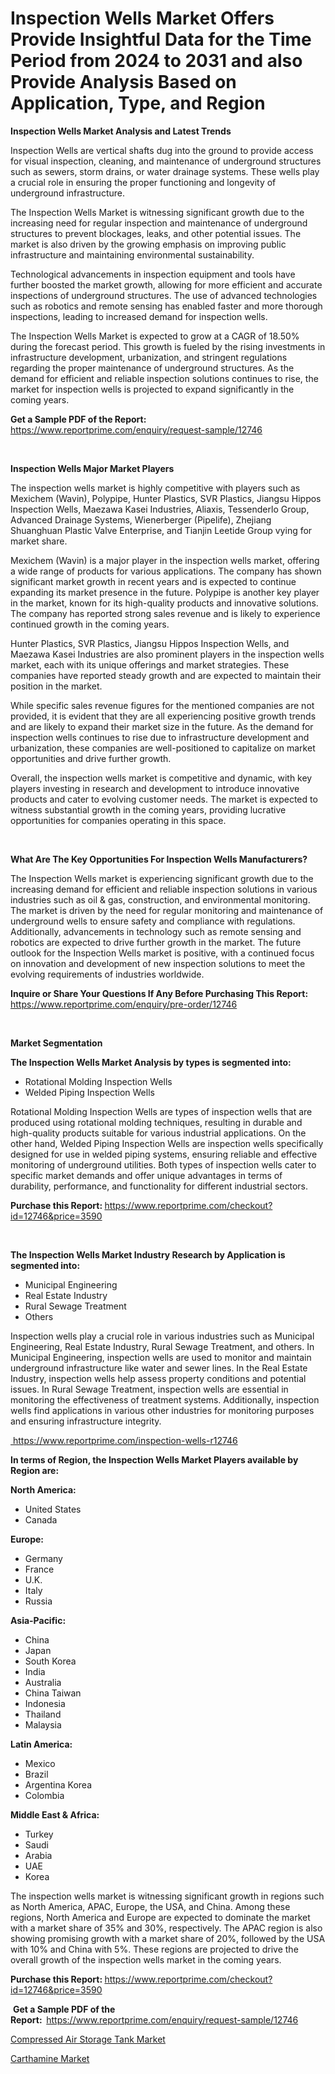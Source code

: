 <p><h1>Inspection Wells Market Offers Provide Insightful Data for the Time Period from 2024 to 2031 and also Provide Analysis Based on Application, Type, and Region</h1></p><p><strong>Inspection Wells Market Analysis and Latest Trends</strong></p>
<p><p>Inspection Wells are vertical shafts dug into the ground to provide access for visual inspection, cleaning, and maintenance of underground structures such as sewers, storm drains, or water drainage systems. These wells play a crucial role in ensuring the proper functioning and longevity of underground infrastructure.</p><p>The Inspection Wells Market is witnessing significant growth due to the increasing need for regular inspection and maintenance of underground structures to prevent blockages, leaks, and other potential issues. The market is also driven by the growing emphasis on improving public infrastructure and maintaining environmental sustainability.</p><p>Technological advancements in inspection equipment and tools have further boosted the market growth, allowing for more efficient and accurate inspections of underground structures. The use of advanced technologies such as robotics and remote sensing has enabled faster and more thorough inspections, leading to increased demand for inspection wells.</p><p>The Inspection Wells Market is expected to grow at a CAGR of 18.50% during the forecast period. This growth is fueled by the rising investments in infrastructure development, urbanization, and stringent regulations regarding the proper maintenance of underground structures. As the demand for efficient and reliable inspection solutions continues to rise, the market for inspection wells is projected to expand significantly in the coming years.</p></p>
<p><strong>Get a Sample PDF of the Report:&nbsp;</strong> <a href="https://www.reportprime.com/enquiry/request-sample/12746">https://www.reportprime.com/enquiry/request-sample/12746</a></p>
<p>&nbsp;</p>
<p><strong>Inspection Wells Major Market Players</strong></p>
<p><p>The inspection wells market is highly competitive with players such as Mexichem (Wavin), Polypipe, Hunter Plastics, SVR Plastics, Jiangsu Hippos Inspection Wells, Maezawa Kasei Industries, Aliaxis, Tessenderlo Group, Advanced Drainage Systems, Wienerberger (Pipelife), Zhejiang Shuanghuan Plastic Valve Enterprise, and Tianjin Leetide Group vying for market share.</p><p>Mexichem (Wavin) is a major player in the inspection wells market, offering a wide range of products for various applications. The company has shown significant market growth in recent years and is expected to continue expanding its market presence in the future. Polypipe is another key player in the market, known for its high-quality products and innovative solutions. The company has reported strong sales revenue and is likely to experience continued growth in the coming years.</p><p>Hunter Plastics, SVR Plastics, Jiangsu Hippos Inspection Wells, and Maezawa Kasei Industries are also prominent players in the inspection wells market, each with its unique offerings and market strategies. These companies have reported steady growth and are expected to maintain their position in the market.</p><p>While specific sales revenue figures for the mentioned companies are not provided, it is evident that they are all experiencing positive growth trends and are likely to expand their market size in the future. As the demand for inspection wells continues to rise due to infrastructure development and urbanization, these companies are well-positioned to capitalize on market opportunities and drive further growth.</p><p>Overall, the inspection wells market is competitive and dynamic, with key players investing in research and development to introduce innovative products and cater to evolving customer needs. The market is expected to witness substantial growth in the coming years, providing lucrative opportunities for companies operating in this space.</p></p>
<p>&nbsp;</p>
<p><strong>What Are The Key Opportunities For Inspection Wells Manufacturers?</strong></p>
<p><p>The Inspection Wells market is experiencing significant growth due to the increasing demand for efficient and reliable inspection solutions in various industries such as oil & gas, construction, and environmental monitoring. The market is driven by the need for regular monitoring and maintenance of underground wells to ensure safety and compliance with regulations. Additionally, advancements in technology such as remote sensing and robotics are expected to drive further growth in the market. The future outlook for the Inspection Wells market is positive, with a continued focus on innovation and development of new inspection solutions to meet the evolving requirements of industries worldwide.</p></p>
<p><strong>Inquire or Share Your Questions If Any Before Purchasing This Report:</strong> <a href="https://www.reportprime.com/enquiry/pre-order/12746">https://www.reportprime.com/enquiry/pre-order/12746</a></p>
<p>&nbsp;</p>
<p><strong>Market Segmentation</strong></p>
<p><strong>The Inspection Wells Market Analysis by types is segmented into:</strong></p>
<p><ul><li>Rotational Molding Inspection Wells</li><li>Welded Piping Inspection Wells</li></ul></p>
<p><p>Rotational Molding Inspection Wells are types of inspection wells that are produced using rotational molding techniques, resulting in durable and high-quality products suitable for various industrial applications. On the other hand, Welded Piping Inspection Wells are inspection wells specifically designed for use in welded piping systems, ensuring reliable and effective monitoring of underground utilities. Both types of inspection wells cater to specific market demands and offer unique advantages in terms of durability, performance, and functionality for different industrial sectors.</p></p>
<p><strong>Purchase this Report:&nbsp;</strong><a href="https://www.reportprime.com/checkout?id=12746&price=3590">https://www.reportprime.com/checkout?id=12746&price=3590</a></p>
<p>&nbsp;</p>
<p><strong>The Inspection Wells Market Industry Research by Application is segmented into:</strong></p>
<p><ul><li>Municipal Engineering</li><li>Real Estate Industry</li><li>Rural Sewage Treatment</li><li>Others</li></ul></p>
<p><p>Inspection wells play a crucial role in various industries such as Municipal Engineering, Real Estate Industry, Rural Sewage Treatment, and others. In Municipal Engineering, inspection wells are used to monitor and maintain underground infrastructure like water and sewer lines. In the Real Estate Industry, inspection wells help assess property conditions and potential issues. In Rural Sewage Treatment, inspection wells are essential in monitoring the effectiveness of treatment systems. Additionally, inspection wells find applications in various other industries for monitoring purposes and ensuring infrastructure integrity.</p></p>
<p><a href="https://www.reportprime.com/inspection-wells-r12746">&nbsp;https://www.reportprime.com/inspection-wells-r12746</a></p>
<p><strong>In terms of Region, the Inspection Wells Market Players available by Region are:</strong></p>
<p>
    <p> <strong> North America: </strong>
        <ul>
            <li>United States</li>
            <li>Canada</li>
        </ul>
        </p> 
    <p> <strong> Europe: </strong>
        <ul>
            <li>Germany</li>
            <li>France</li>
            <li>U.K.</li>
            <li>Italy</li>
            <li>Russia</li>
        </ul>
        </p> 
    <p> <strong> Asia-Pacific: </strong>
        <ul>
            <li>China</li>
            <li>Japan</li>
            <li>South Korea</li>
            <li>India</li>
            <li>Australia</li>
            <li>China Taiwan</li>
            <li>Indonesia</li>
            <li>Thailand</li>
            <li>Malaysia</li>
        </ul>
        </p> 
    <p> <strong> Latin America: </strong>
        <ul>
            <li>Mexico</li>
            <li>Brazil</li>
            <li>Argentina Korea</li>
            <li>Colombia</li>
        </ul>
        </p> 
    <p> <strong> Middle East & Africa: </strong>
        <ul>
            <li>Turkey</li>
            <li>Saudi</li>
            <li>Arabia</li>
            <li>UAE</li>
            <li>Korea</li>
        </ul>
    </p>
    </p>
<p><p>The inspection wells market is witnessing significant growth in regions such as North America, APAC, Europe, the USA, and China. Among these regions, North America and Europe are expected to dominate the market with a market share of 35% and 30%, respectively. The APAC region is also showing promising growth with a market share of 20%, followed by the USA with 10% and China with 5%. These regions are projected to drive the overall growth of the inspection wells market in the coming years.</p></p>
<p><strong>Purchase this Report: </strong><a href="https://www.reportprime.com/checkout?id=12746&price=3590">https://www.reportprime.com/checkout?id=12746&price=3590</a></p>
<p>&nbsp;<strong>Get a Sample PDF of the Report:&nbsp;&nbsp;</strong><a href="https://www.reportprime.com/enquiry/request-sample/12746">https://www.reportprime.com/enquiry/request-sample/12746</a></p>
<p><strong></strong></p>
<p><p><a href="https://view.publitas.com/reportprime-1/compressed-air-storage-tank-market-insights-market-players-and-forecast-till-2031/">Compressed Air Storage Tank Market</a></p><p><a href="https://skillful-vermicelli-b89.notion.site/Carthamine-Market-Provides-Detailed-Segmentation-of-this-Market-based-on-Type-Application-and-Regi-5c85531bc8c946e1bed80a91f5dc2f2b">Carthamine Market</a></p></p>